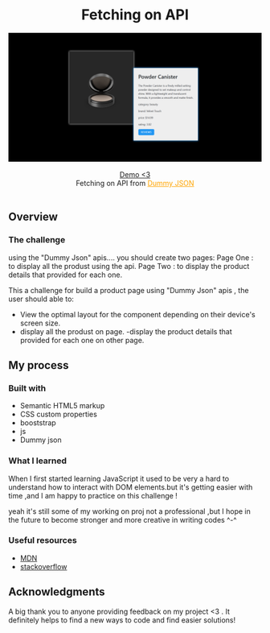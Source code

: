 <h1 align="center">Fetching on API
</h1>

![](/Screenshot.png)

<div align="center">
   <a  href="https://ahlam-alsaffarini.github.io/fetching-on-API/">Demo <3</a>
   <div>Fetching on API from <a style="color:orange" href="https://dummyjson.com/">Dummy JSON</a></div>
</div>

<br>

## Overview

### The challenge

using the "Dummy Json" apis....
you should create two pages:
Page One : to display all the produst using the api.
Page Two : to display the product details that provided for each one.

This a challenge for build a product page using "Dummy Json" apis , the user should able to:

- View the optimal layout for the component depending on their device's screen size.
- display all the produst on page.
  -display the product details that provided for each one on other page.

## My process

### Built with

- Semantic HTML5 markup
- CSS custom properties
- booststrap
- js
- Dummy json

### What I learned

When I first started learning JavaScript it used to be very a hard to understand how to interact with DOM elements.but it's getting easier with time ,and I am happy to practice on this challenge !

yeah it's still some of my working on proj not a professional ,but I hope in the future to become stronger and more creative in writing codes ^-^

### Useful resources

- [MDN](https://developer.mozilla.org/en-US/)
- [stackoverflow](https://stackoverflow.com/)

## Acknowledgments

A big thank you to anyone providing feedback on my project <3 . It definitely helps to find a new ways to code and find easier solutions!
